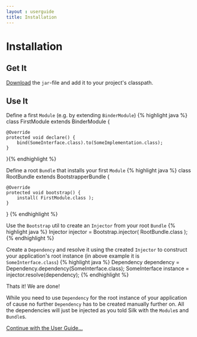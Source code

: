 ```yaml
---
layout : userguide
title: Installation
---
```


# Installation

## Get It
<a href="downloads.html">Download</a> the `jar`-file and add it to your project's classpath.

## Use It
Define a first `Module` (e.g. by extending `BinderModule`)
{% highlight java %}
class FirstModule extends BinderModule {

	@Override
	protected void declare() {
		bind(SomeInterface.class).to(SomeImplementation.class);
	}
}{% endhighlight %}

Define a root `Bundle` that installs your first `Module`
{% highlight java %}
class RootBundle extends BootstrapperBundle {

	@Override
	protected void bootstrap() {
		install( FirstModule.class );
	}
}	{% endhighlight %}

Use the `Bootstrap` util to create an `Injector` from your root `Bundle`
{% highlight java %}
Injector injector = Bootstrap.injector( RootBundle.class );	{% endhighlight %}
	
Create a `Dependency` and resolve it using the created `Injector` to construct your application's root instance (in above example it is `SomeInterface.class`)
{% highlight java %}
Dependency<SomeInterface> dependency = Dependency.dependency(SomeInterface.class); 
SomeInterface instance = injector.resolve(dependency);	{% endhighlight %}

Thats it! We are done!

While you need to use `Dependency` for the root instance of your application of cause no further `Dependency` has to be created manually further on. 
All the dependencies will just be injected as you told Silk with the `Module`s and `Bundle`s. 

 <a class='next' href="/silk/userguide">Continue with the User Guide...</a>
